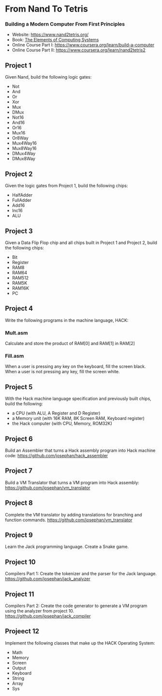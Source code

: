 # From Nand To Tetris
### Building a Modern Computer From First Principles

* Website: https://www.nand2tetris.org/
* Book: [The Elements of Computing Systems](https://mitpress.mit.edu/books/elements-computing-systems)
* Online Course Part I: https://www.coursera.org/learn/build-a-computer
* Online Course Part II: https://www.coursera.org/learn/nand2tetris2

## Project 1

Given Nand, build the following logic gates:
* Not
* And
* Or
* Xor
* Mux
* DMux
* Not16
* And16
* Or16
* Mux16
* Or8Way
* Mux4Way16
* Mux8Way16
* DMux4Way
* DMux8Way

## Project 2

Given the logic gates from Project 1, build the following chips:
* HalfAdder
* FullAdder
* Add16
* Inc16
* ALU

## Project 3
Given a Data Flip Flop chip and all chips built in Project 1 and Project 2, build the following chips:
* Bit
* Register
* RAM8
* RAM64
* RAM512
* RAM5K
* RAM16K
* PC

## Project 4
Write the following programs in the machine language, HACK:
### Mult.asm
Calculate and store the product of RAM[0] and RAM[1] in RAM[2]
### Fill.asm
When a user is pressing any key on the keyboard, fill the screen black.
When a user is not pressing any key, fill the screen white.

## Project 5
With the Hack machine language specification and previously built chips, build the following:
* a CPU (with ALU, A Register and D Register)
* a Memory unit (with 16K RAM, 8K Screen RAM, Keyboard register)
* the Hack computer (with CPU, Memory, ROM32K)

## Project 6
Build an Assembler that turns a Hack assembly program into Hack machine code:
https://github.com/josephan/hack_assembler

## Project 7
Build a VM Translator that turns a VM program into Hack assembly:
https://github.com/josephan/vm_translator

## Project 8
Complete the VM translator by adding translations for branching and function commands.
https://github.com/josephan/vm_translator

## Project 9
Learn the Jack programming language. Create a Snake game.

## Project 10
Compilers Part 1: Create the tokenizer and the parser for the Jack language.
https://github.com/josephan/jack_analyzer

## Project 11
Compilers Part 2: Create the code generator to generate a VM program using the analyzer from project 10.
https://github.com/josephan/jack_compiler

## Projeect 12
Implement the following classes that make up the HACK Operating System:
* Math
* Memory
* Screen
* Output
* Keyboard
* String
* Array
* Sys
